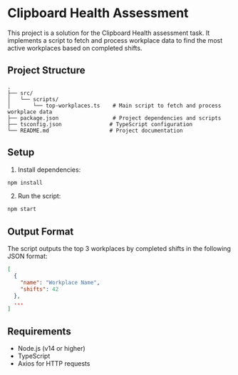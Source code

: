 # Clipboard Health Assessment

This project is a solution for the Clipboard Health assessment task. It implements a script to fetch and process workplace data to find the most active workplaces based on completed shifts.

## Project Structure

```
.
├── src/
│   └── scripts/
│       └── top-workplaces.ts    # Main script to fetch and process workplace data
├── package.json                 # Project dependencies and scripts
├── tsconfig.json               # TypeScript configuration
└── README.md                   # Project documentation
```

## Setup

1. Install dependencies:
```bash
npm install
```

2. Run the script:
```bash
npm start
```

## Output Format

The script outputs the top 3 workplaces by completed shifts in the following JSON format:

```json
[
  {
    "name": "Workplace Name",
    "shifts": 42
  },
  ...
]
```

## Requirements

- Node.js (v14 or higher)
- TypeScript
- Axios for HTTP requests 